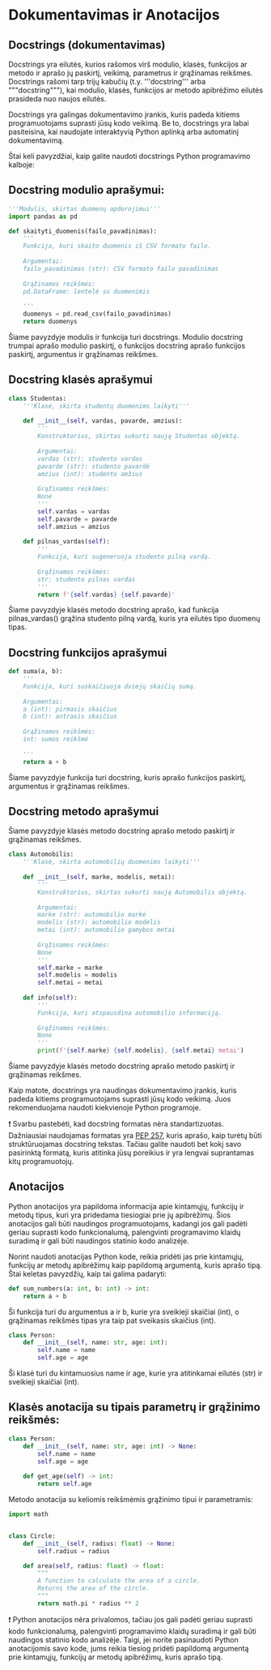# Dokumentavimas ir Anotacijos

## Docstrings (dokumentavimas)

Docstrings yra eilutės, kurios rašomos virš modulio, klasės, funkcijos ar metodo ir aprašo jų paskirtį, veikimą, parametrus ir grąžinamas reikšmes. Docstrings rašomi tarp trijų kabučių (t.y. '''docstring''' arba """docstring"""), kai modulio, klasės, funkcijos ar metodo apibrėžimo eilutės prasideda nuo naujos eilutės.

Docstrings yra galingas dokumentavimo įrankis, kuris padeda kitiems programuotojams suprasti jūsų kodo veikimą. Be to, docstrings yra labai pasiteisina, kai naudojate interaktyvią Python aplinką arba automatinį dokumentavimą.

Štai keli pavyzdžiai, kaip galite naudoti docstrings Python programavimo kalboje:

## Docstring modulio aprašymui:

```Python
'''Modulis, skirtas duomenų apdorojimui'''
import pandas as pd

def skaityti_duomenis(failo_pavadinimas):
    '''
    Funkcija, kuri skaito duomenis iš CSV formato failo.
    
    Argumentai:
    failo_pavadinimas (str): CSV formato failo pavadinimas
    
    Grąžinamos reikšmės:
    pd.DataFrame: lentelė su duomenimis
    
    '''
    duomenys = pd.read_csv(failo_pavadinimas)
    return duomenys
```

Šiame pavyzdyje modulis ir funkcija turi docstrings. Modulio docstring trumpai aprašo modulio paskirtį, o funkcijos docstring aprašo funkcijos paskirtį, argumentus ir grąžinamas reikšmes.

## Docstring klasės aprašymui

```Python
class Studentas:
    '''Klasė, skirta studentų duomenims laikyti'''
    
    def __init__(self, vardas, pavarde, amzius):
        '''
        Konstruktorius, skirtas sukurti naują Studentas objektą.
        
        Argumentai:
        vardas (str): studento vardas
        pavarde (str): studento pavardė
        amzius (int): studento amžius
        
        Grąžinamos reikšmės:
        None
        '''
        self.vardas = vardas
        self.pavarde = pavarde
        self.amzius = amzius
        
    def pilnas_vardas(self):
        '''
        Funkcija, kuri sugeneruoja studento pilną vardą.
        
        Grąžinamos reikšmės:
        str: studento pilnas vardas
        '''
        return f'{self.vardas} {self.pavarde}'
```

Šiame pavyzdyje klasės metodo docstring aprašo, kad funkcija pilnas_vardas() grąžina studento pilną vardą, kuris yra eilutės tipo duomenų tipas.

## Docstring funkcijos aprašymui

```Python
def suma(a, b):
    '''
    Funkcija, kuri suskaičiuoja dviejų skaičių sumą.
    
    Argumentai:
    a (int): pirmasis skaičius
    b (int): antrasis skaičius
    
    Grąžinamos reikšmės:
    int: sumos reikšmė
    
    '''
    return a + b
```

Šiame pavyzdyje funkcija turi docstring, kuris aprašo funkcijos paskirtį, argumentus ir grąžinamas reikšmes.

## Docstring metodo aprašymui

Šiame pavyzdyje klasės metodo docstring aprašo metodo paskirtį ir grąžinamas reikšmes.

```Python
class Automobilis:
    '''Klasė, skirta automobilių duomenims laikyti'''
    
    def __init__(self, marke, modelis, metai):
        '''
        Konstruktorius, skirtas sukurti naują Automobilis objektą.
        
        Argumentai:
        marke (str): automobilio markė
        modelis (str): automobilio modelis
        metai (int): automobilio gamybos metai
        
        Grąžinamos reikšmės:
        None
        '''
        self.marke = marke
        self.modelis = modelis
        self.metai = metai
        
    def info(self):
        '''
        Funkcija, kuri atspausdina automobilio informaciją.
        
        Grąžinamos reikšmės:
        None
        '''
        print(f'{self.marke} {self.modelis}, {self.metai} metai')
```

Šiame pavyzdyje klasės metodo docstring aprašo metodo paskirtį ir grąžinamas reikšmes.

Kaip matote, docstrings yra naudingas dokumentavimo įrankis, kuris padeda kitiems programuotojams suprasti jūsų kodo veikimą. Juos rekomenduojama naudoti kiekvienoje Python programoje.

❗ Svarbu pastebėti, kad docstring formatas nėra standartizuotas. Dažniausiai naudojamas formatas yra [PEP 257](https://peps.python.org/pep-0257/), kuris aprašo, kaip turėtų būti struktūruojamas docstring tekstas. Tačiau galite naudoti bet kokį savo pasirinktą formatą, kuris atitinka jūsų poreikius ir yra lengvai suprantamas kitų programuotojų.

## Anotacijos

Python anotacijos yra papildoma informacija apie kintamųjų, funkcijų ir metodų tipus, kuri yra pridedama tiesiogiai prie jų apibrėžimų. Šios anotacijos gali būti naudingos programuotojams, kadangi jos gali padėti geriau suprasti kodo funkcionalumą, palengvinti programavimo klaidų suradimą ir gali būti naudingos statinio kodo analizėje.

Norint naudoti anotacijas Python kode, reikia pridėti jas prie kintamųjų, funkcijų ar metodų apibrėžimų kaip papildomą argumentą, kuris aprašo tipą. Štai keletas pavyzdžių, kaip tai galima padaryti:

```Python
def sum_numbers(a: int, b: int) -> int:
    return a + b
```

Ši funkcija turi du argumentus a ir b, kurie yra sveikieji skaičiai (int), o grąžinamas reikšmės tipas yra taip pat sveikasis skaičius (int).

```Python
class Person:
    def __init__(self, name: str, age: int):
        self.name = name
        self.age = age
```

Ši klasė turi du kintamuosius name ir age, kurie yra atitinkamai eilutės (str) ir sveikieji skaičiai (int).

## Klasės anotacija su tipais parametrų ir grąžinimo reikšmės:

```Python
class Person:
    def __init__(self, name: str, age: int) -> None:
        self.name = name
        self.age = age
    
    def get_age(self) -> int:
        return self.age
```

Metodo anotacija su keliomis reikšmėmis grąžinimo tipui ir parametramis:

```Python
import math


class Circle:
    def __init__(self, radius: float) -> None:
        self.radius = radius

    def area(self, radius: float) -> float:
        """
        A function to calculate the area of a circle.
        Returns the area of the circle.
        """
        return math.pi * radius ** 2
```

❗ Python anotacijos nėra privalomos, tačiau jos gali padėti geriau suprasti kodo funkcionalumą, palengvinti programavimo klaidų suradimą ir gali būti naudingos statinio kodo analizėje. Taigi, jei norite pasinaudoti Python anotacijomis savo kode, jums reikia tiesiog pridėti papildomą argumentą prie kintamųjų, funkcijų ar metodų apibrėžimų, kuris aprašo tipą.

